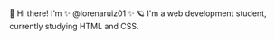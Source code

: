 👋 Hi there! I’m ✨ @lorenaruiz01 ✨
🪐 I'm a web development student, currently studying HTML and CSS.
